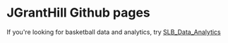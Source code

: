 # JGrantHill Github pages

If you're looking for basketball data and analytics, try [SLB_Data_Analytics](https://JGrantHill.github.io/SLB_Data_Analytics)
